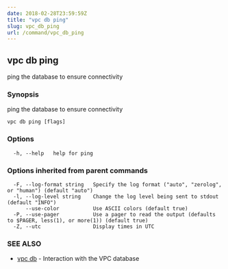 ```yaml
---
date: 2018-02-28T23:59:59Z
title: "vpc db ping"
slug: vpc_db_ping
url: /command/vpc_db_ping
---
```

## vpc db ping

ping the database to ensure connectivity

### Synopsis


ping the database to ensure connectivity

```
vpc db ping [flags]
```

### Options

```
  -h, --help   help for ping
```

### Options inherited from parent commands

```
  -F, --log-format string   Specify the log format ("auto", "zerolog", or "human") (default "auto")
  -l, --log-level string    Change the log level being sent to stdout (default "INFO")
      --use-color           Use ASCII colors (default true)
  -P, --use-pager           Use a pager to read the output (defaults to $PAGER, less(1), or more(1)) (default true)
  -Z, --utc                 Display times in UTC
```

### SEE ALSO
* [vpc db](/command/vpc_db)	 - Interaction with the VPC database


